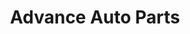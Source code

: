 ---
title: "Advance Auto Parts"
url: /tulsa/advance-auto-parts-east-11th-street-south/
shop: car parts
---